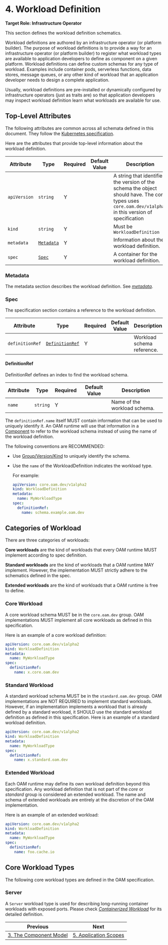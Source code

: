 # 4. Workload Definition

**Target Role: Infrastructure Operator** 

This section defines the workload definition schematics.

Workload definitions are authored by an infrastructure operator (or platform builder). The purpose of workload definitions is to provide a way for an infrastructure operator (or platform builder) to register what workload types are available to application developers to define as component on a given platform. Workload definitions can define custom schemas for any type of workload. Examples include container pods, serverless functions, data stores, message queues, or any other kind of workload that an application developer needs to design a complete application. 

Usually, workload definitions are pre-installed or dynamically configured by infrastructure operators (just as traits are) so that application developers may inspect workload definition learn what workloads are available for use.  

## Top-Level Attributes

The following attributes are common across all schemata defined in this document. They follow the [Kubernetes specification](https://kubernetes.io/docs/concepts/overview/working-with-objects/kubernetes-objects/#required-fields).

Here are the attributes that provide top-level information about the workload definition.

| Attribute | Type | Required | Default Value | Description |
|-----------|------|----------|---------------|-------------|
| `apiVersion` | `string` | Y | | A string that identifies the version of the schema the object should have. The core types uses `core.oam.dev/v1alpha2` in this version of specification |
| `kind` | `string` | Y || Must be `WorkloadDefinition` |
| `metadata` | [`Metadata`](#metadata) | Y | | Information about the workload definition. |
| `spec`| [`Spec`](#spec) | Y | | A container for the workload definition. |

### Metadata

The metadata section describes the workload definition. See [*metadata*](2.overview_and_terminology.md#Metadata).

### Spec

The specification section contains a reference to the workload definition.

| Attribute | Type | Required | Default Value | Description |
|-----------|------|----------|---------------|-------------|
| `definitionRef` | [`DefinitionRef`](#DefinitionRef) | Y | | Workload schema reference. |

#### DefinitionRef

DefinitionRef defines an index to find the workload schema.

| Attribute | Type | Required | Default Value | Description |
|-----------|------|----------|---------------|-------------|
| `name` | `string` | Y | | Name of the workload schema. |

The `definitionRef.name` itself MUST contain information that can be used to uniquely identify it. An OAM runtime will use that information in a [Component](3.component.md) to refer to the workload schema instead of using the name of the workload definition.

The following conventions are RECOMMENDED:

- Use [Group/Version/Kind](2.overview_and_terminology.md#Group) to uniquely identify the schema.

- Use the `name` of the WorkloadDefinition indicates the workload type.

    For example:

    ```yaml
    apiVersion: core.oam.dev/v1alpha2
    kind: WorkloadDefinition
    metadata:
      name: MyWorkloadType
    spec:
      definitionRef:
        name: schema.example.oam.dev
    ```

## Categories of Workload

There are three categories of workloads:

__Core workloads__ are the kind of workloads that every OAM runtime MUST implement according to spec definition.

__Standard workloads__ are the kind of workloads that a OAM runtime MAY implement. However, the implementation MUST strictly adhere to the schematics defined in the spec. 

__Extended workloads__ are the kind of workloads that a OAM runtime is free to define.

### Core Workload

A core workload schema MUST be in the `core.oam.dev` group. OAM implementations MUST implement all core workloads as defined in this specification.

Here is an example of a core workload definition:

```yaml
apiVersion: core.oam.dev/v1alpha2
kind: WorkloadDefinition
metadata:
  name: MyWorkloadType
spec:
  definitionRef:
    name: x.core.oam.dev
```

### Standard Workload

A standard workload schema MUST be in the `standard.oam.dev` group. OAM implementations are NOT REQUIRED to implement standard workloads. However, if an implementation implements a workload that is already defined by a standard workload, it SHOULD use the standard workload definition as defined in this specification. Here is an example of a standard workload definition.

```yaml
apiVersion: core.oam.dev/v1alpha2
kind: WorkloadDefinition
metadata:
  name: MyWorkloadType
spec:
  definitionRef:
    name: x.standard.oam.dev
```

### Extended Workload

Each OAM runtime may define its own workload definition beyond this specification. Any workload definition that is not part of the _core_ or _standard_ group is considered an extended workload. The name and schema of extended workloads are entirely at the discretion of the OAM implementation.

 Here is an example of an extended workload:

```yaml
apiVersion: core.oam.dev/v1alpha2
kind: WorkloadDefinition
metadata:
  name: MyWorkloadType
spec:
  definitionRef:
    name: foo.cache.io
```

## Core Workload Types

The following core workload types are defined in the OAM specification.

### Server

A `Server` workload type is used for describing long-running container workloads with exposed ports. Please check [*Containerized Workload*](core/workloads/containerized_workload/containerized_workload.md) for its detailed definition.

| Previous      | Next        |
| ------------- |-------------|
[3. The Component Model](3.component.md) | [5. Application Scopes](5.application_scopes.md)|
